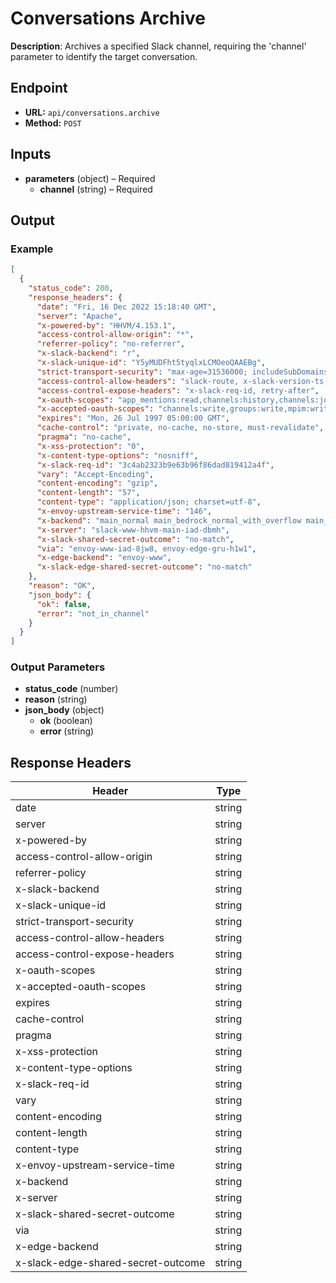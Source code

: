 # Conversations Archive

**Description**: Archives a specified Slack channel, requiring the 'channel' parameter to identify the target conversation.

## Endpoint

- **URL:** `api/conversations.archive`
- **Method:** `POST`
## Inputs

- **parameters** (object) – Required
  - **channel** (string) – Required
## Output

### Example

```json
[
  {
    "status_code": 200,
    "response_headers": {
      "date": "Fri, 16 Dec 2022 15:18:40 GMT",
      "server": "Apache",
      "x-powered-by": "HHVM/4.153.1",
      "access-control-allow-origin": "*",
      "referrer-policy": "no-referrer",
      "x-slack-backend": "r",
      "x-slack-unique-id": "Y5yMUDFht5tyqlxLCMOeoQAAEBg",
      "strict-transport-security": "max-age=31536000; includeSubDomains; preload",
      "access-control-allow-headers": "slack-route, x-slack-version-ts, x-b3-traceid, x-b3-spanid, x-b3-parentspanid, x-b3-sampled, x-b3-flags",
      "access-control-expose-headers": "x-slack-req-id, retry-after",
      "x-oauth-scopes": "app_mentions:read,channels:history,channels:join,channels:manage,channels:read,chat:write.customize,chat:write.public,chat:write,files:read,files:write,groups:history,groups:read,groups:write,im:history,im:read,im:write,links:read,links:write,mpim:history,mpim:read,mpim:write,pins:read,pins:write,reactions:read,reactions:write,reminders:read,reminders:write,team:read,usergroups:read,usergroups:write,users:read,users:write,users.profile:read",
      "x-accepted-oauth-scopes": "channels:write,groups:write,mpim:write,im:write,post",
      "expires": "Mon, 26 Jul 1997 05:00:00 GMT",
      "cache-control": "private, no-cache, no-store, must-revalidate",
      "pragma": "no-cache",
      "x-xss-protection": "0",
      "x-content-type-options": "nosniff",
      "x-slack-req-id": "3c4ab2323b9e63b96f86dad819412a4f",
      "vary": "Accept-Encoding",
      "content-encoding": "gzip",
      "content-length": "57",
      "content-type": "application/json; charset=utf-8",
      "x-envoy-upstream-service-time": "146",
      "x-backend": "main_normal main_bedrock_normal_with_overflow main_canary_with_overflow main_bedrock_canary_with_overflow main_control_with_overflow main_bedrock_control_with_overflow",
      "x-server": "slack-www-hhvm-main-iad-dbmh",
      "x-slack-shared-secret-outcome": "no-match",
      "via": "envoy-www-iad-8jw8, envoy-edge-gru-h1w1",
      "x-edge-backend": "envoy-www",
      "x-slack-edge-shared-secret-outcome": "no-match"
    },
    "reason": "OK",
    "json_body": {
      "ok": false,
      "error": "not_in_channel"
    }
  }
]
```
### Output Parameters

- **status_code** (number)
- **reason** (string)
- **json_body** (object)
  - **ok** (boolean)
  - **error** (string)
## Response Headers

| Header | Type |
|--------|------|
| date | string |
| server | string |
| x-powered-by | string |
| access-control-allow-origin | string |
| referrer-policy | string |
| x-slack-backend | string |
| x-slack-unique-id | string |
| strict-transport-security | string |
| access-control-allow-headers | string |
| access-control-expose-headers | string |
| x-oauth-scopes | string |
| x-accepted-oauth-scopes | string |
| expires | string |
| cache-control | string |
| pragma | string |
| x-xss-protection | string |
| x-content-type-options | string |
| x-slack-req-id | string |
| vary | string |
| content-encoding | string |
| content-length | string |
| content-type | string |
| x-envoy-upstream-service-time | string |
| x-backend | string |
| x-server | string |
| x-slack-shared-secret-outcome | string |
| via | string |
| x-edge-backend | string |
| x-slack-edge-shared-secret-outcome | string |